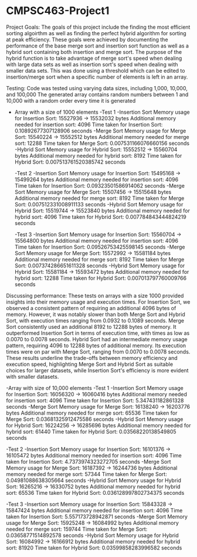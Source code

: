 # CMPSC463-Project1

Project Goals:
The goals of this project include the finding the most efficient sorting algoirthm as well as finding the perfect hybrid algorithm for sorting at peak efficiency. These goals were achieved by documenting the performance of the base merge sort and insertion sort function as well as a hybrid sort containing both insertion and merge sort. The purpose of the hybrid function is to take advantage of merge sort's speed when dealing with large data sets as well as insertion sort's speed when dealing with smaller data sets. This was done using a threshold which can be edited to insertion/merge sort when a specific number of elements is left in an array. 

Testing:
 Code was tested using varying data sizes, including 1,000, 10,000, and 100,000
 The generated array contains random numbers between 1 and 10,000 with a random order every time it is generated
- Array with a size of 1000 elements
  -Test 1
  -Insertion Sort
    Memory usage for Insertion Sort: 15527936 -> 15532032 bytes
    Additional memory needed for insertion sort:  4096
    Time taken for Insertion Sort: 0.10892677307128906 seconds
  -Merge Sort
    Memory usage for Merge Sort: 15540224 -> 15552512 bytes
    Additional memory needed for merge sort:  12288
    Time taken for Merge Sort: 0.007531166076660156 seconds
  -Hybrid Sort
    Memory usage for Hybrid Sort: 15552512 -> 15560704 bytes
    Additional memory needed for hybrid sort:  8192
    Time taken for Hybrid Sort: 0.007513761520385742 seconds
  
  -Test 2
  -Insertion Sort
    Memory usage for Insertion Sort: 15495168 -> 15499264 bytes
    Additional memory needed for insertion sort:  4096
    Time taken for Insertion Sort: 0.09323501586914062 seconds
  -Merge Sort
    Memory usage for Merge Sort: 15507456 -> 15515648 bytes
    Additional memory needed for merge sort:  8192
    Time taken for Merge Sort: 0.007512331008911133 seconds
  -Hybrid Sort
    Memory usage for Hybrid Sort: 15519744 -> 15523840 bytes
    Additional memory needed for hybrid sort:  4096
    Time taken for Hybrid Sort: 0.007784843444824219 seconds

  -Test 3
  -Insertion Sort
     Memory usage for Insertion Sort: 15560704 -> 15564800 bytes
    Additional memory needed for insertion sort:  4096
    Time taken for Insertion Sort: 0.09526753425598145 seconds
  -Merge Sort
    Memory usage for Merge Sort: 15572992 -> 15581184 bytes
    Additional memory needed for merge sort:  8192
    Time taken for Merge Sort: 0.007374286651611328 seconds
  -Hybrid Sort
    Memory usage for Hybrid Sort: 15581184 -> 15593472 bytes
    Additional memory needed for hybrid sort:  12288
    Time taken for Hybrid Sort: 0.007013797760009766 seconds

Discussing performance: 
These tests on arrays with a size 1000 provided insights into their memory usage and execution times. For Insertion Sort, we observed a consistent pattern of requiring an additional 4096 bytes of memory. However, it was notably slower than both Merge Sort and Hybrid Sort, with execution times ranging from 0.0932 to 0.1089 seconds. Merge Sort consistently used an additional 8192 to 12288 bytes of memory. It outperformed Insertion Sort in terms of execution time, with times as low as 0.0070 to 0.0078 seconds. Hybrid Sort had an intermediate memory usage pattern, requiring 4096 to 12288 bytes of additional memory. Its execution times were on par with Merge Sort, ranging from 0.0070 to 0.0078 seconds. These results underline the trade-offs between memory efficiency and execution speed, highlighting Merge Sort and Hybrid Sort as suitable choices for larger datasets, while Insertion Sort's efficiency is more evident with smaller datasets.

-Array with size of 10,000 elements
  -Test 1
  -Insertion Sort
    Memory usage for Insertion Sort: 16056320 -> 16060416 bytes
    Additional memory needed for insertion sort:  4096
    Time taken for Insertion Sort: 5.347431182861328 seconds
  -Merge Sort
    Memory usage for Merge Sort: 16138240 -> 16203776 bytes
    Additional memory needed for merge sort:  65536
    Time taken for Merge Sort: 0.03681325912475586 seconds
  -Hybrid Sort
    Memory usage for Hybrid Sort: 16224256 -> 16285696 bytes
    Additional memory needed for hybrid sort:  61440
    Time taken for Hybrid Sort: 0.03568220138549805 seconds
    
  -Test 2
  -Insertion Sort
    Memory usage for Insertion Sort: 16101376 -> 16105472 bytes
    Additional memory needed for insertion sort:  4096
    Time taken for Insertion Sort: 4.7373974323272705 seconds
  -Merge Sort
    Memory usage for Merge Sort: 16187392 -> 16244736 bytes
    Additional memory needed for merge sort:  57344
    Time taken for Merge Sort: 0.04981088638305664 seconds
  -Hybrid Sort
    Memory usage for Hybrid Sort: 16265216 -> 16330752 bytes
    Additional memory needed for hybrid sort:  65536
    Time taken for Hybrid Sort: 0.036128997802734375 seconds

  -Test 3
  -Insertion sort
    Memory usage for Insertion Sort: 15843328 -> 15847424 bytes
    Additional memory needed for insertion sort:  4096
    Time taken for Insertion Sort: 5.557173728942871 seconds
  -Merge Sort
    Memory usage for Merge Sort: 15925248 -> 16084992 bytes
    Additional memory needed for merge sort:  159744
    Time taken for Merge Sort: 0.03658771514892578 seconds
  -Hybrid Sort
    Memory usage for Hybrid Sort: 16084992 -> 16166912 bytes
    Additional memory needed for hybrid sort:  81920
    Time taken for Hybrid Sort: 0.03599858283996582 seconds
